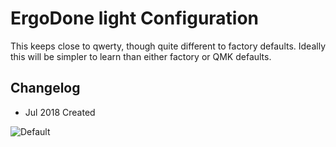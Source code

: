 # ErgoDone light Configuration
This keeps close to qwerty, though quite different to factory defaults.
Ideally this will be simpler to learn than either factory or QMK defaults.

## Changelog

* Jul 2018
Created

![Default](https://i.imgur.com/Be53jH7.png)
